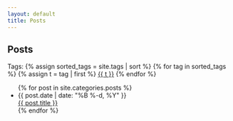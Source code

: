 ```yaml
---
layout: default
title: Posts
---
```


## Posts

<div class="tag-container">
    <span class="tags">Tags:</span>
    {% assign sorted_tags = site.tags | sort %} {% for tag in sorted_tags %} {% assign t = tag | first %}
    <a class="badge bg-insight-purple" href="/tags/#{{ t }}">{{ t }}</a>
    {% endfor %}
</div>

<ul class="posts">
  {% for post in site.categories.posts %}
    <li>
      <div class="publish-date">
        <time datetime="{{ post.date | date: '%F' }}">{{ post.date | date: "%B %-d, %Y" }}</time>
      </div>
      <a href="{{ post.url }}">{{ post.title }}</a>
    </li>
  {% endfor %}
</ul>